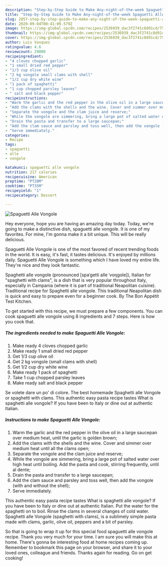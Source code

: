 ```yaml
---
description: "Step-by-Step Guide to Make Any-night-of-the-week Spaguetti Alle Vongole"
title: "Step-by-Step Guide to Make Any-night-of-the-week Spaguetti Alle Vongole"
slug: 2857-step-by-step-guide-to-make-any-night-of-the-week-spaguetti-alle-vongole
date: 2020-09-04T00:41:09.579Z
image: https://img-global.cpcdn.com/recipes/2536939_dac3f2741c8d91cd/751x532cq70/spaguetti-alle-vongole-recipe-main-photo.jpg
thumbnail: https://img-global.cpcdn.com/recipes/2536939_dac3f2741c8d91cd/751x532cq70/spaguetti-alle-vongole-recipe-main-photo.jpg
cover: https://img-global.cpcdn.com/recipes/2536939_dac3f2741c8d91cd/751x532cq70/spaguetti-alle-vongole-recipe-main-photo.jpg
author: Luis Vasquez
ratingvalue: 4.6
reviewcount: 29000
recipeingredient:
- "4 cloves chopped garlic"
- "1 small dried red pepper"
- "1/3 cup olive oil"
- "2 kg vongole small clams with shell"
- "1/2 cup dry white wine"
- "1 pack of spaghetti"
- "1 cup chopped parsley leaves"
- " salt and black pepper"
recipeinstructions:
- "Warm the garlic and the red pepper in the olive oil in a large saucepan over medium heat, until the garlic is golden brown;"
- "Add the clams with the shells and the wine. Cover and simmer over medium heat until all the clams open;"
- "Separate the vongole and the clam juice and reserve;"
- "While the vongole are simmering, bring a large pot of salted water over high heat until boiling. Add the pasta and cook, stirring frequently, until al dente;"
- "Drain the pasta and transfer to a large saucepan;"
- "Add the clam sauce and parsley and toss well, then add the vongole (with and without the shell);"
- "Serve immediately."
categories:
- Recipe
tags:
- spaguetti
- alle
- vongole

katakunci: spaguetti alle vongole 
nutrition: 217 calories
recipecuisine: American
preptime: "PT20M"
cooktime: "PT35M"
recipeyield: "1"
recipecategory: Dessert

---
```



![Spaguetti Alle Vongole](https://img-global.cpcdn.com/recipes/2536939_dac3f2741c8d91cd/751x532cq70/spaguetti-alle-vongole-recipe-main-photo.jpg)

Hey everyone, hope you are having an amazing day today. Today, we're going to make a distinctive dish, spaguetti alle vongole. It is one of my favorites. For mine, I'm gonna make it a bit unique. This will be really delicious.

Spaguetti Alle Vongole is one of the most favored of recent trending foods in the world. It is easy, it's fast, it tastes delicious. It's enjoyed by millions daily. Spaguetti Alle Vongole is something which I have loved my entire life. They're nice and they look fantastic.

Spaghetti alle vongole (pronounced [spaˈɡetti alle ˈvoŋɡole]), Italian for &#34;spaghetti with clams&#34;, is a dish that is very popular throughout Italy, especially in Campania (where it is part of traditional Neapolitan cuisine). Traditional recipe for Spaghetti alle vongole. This traditional Neapolitan dish is quick and easy to prepare even for a beginner cook. By The Bon Appétit Test Kitchen.


To get started with this recipe, we must prepare a few components. You can cook spaguetti alle vongole using 8 ingredients and 7 steps. Here is how you cook that.

<!--inarticleads1-->

##### The ingredients needed to make Spaguetti Alle Vongole:

1. Make ready 4 cloves chopped garlic
1. Make ready 1 small dried red pepper
1. Get 1/3 cup olive oil
1. Get 2 kg vongole (small clams with shell)
1. Get 1/2 cup dry white wine
1. Make ready 1 pack of spaghetti
1. Take 1 cup chopped parsley leaves
1. Make ready  salt and black pepper


Se volete dare un po&#39; di colore. The best homemade Spaghetti alle Vongole or spaghetti with clams. This authentic easy pasta recipe tastes What is spaghetti alle vongole? If you have been to Italy or dine out at authentic Italian. 

<!--inarticleads2-->

##### Instructions to make Spaguetti Alle Vongole:

1. Warm the garlic and the red pepper in the olive oil in a large saucepan over medium heat, until the garlic is golden brown;
1. Add the clams with the shells and the wine. Cover and simmer over medium heat until all the clams open;
1. Separate the vongole and the clam juice and reserve;
1. While the vongole are simmering, bring a large pot of salted water over high heat until boiling. Add the pasta and cook, stirring frequently, until al dente;
1. Drain the pasta and transfer to a large saucepan;
1. Add the clam sauce and parsley and toss well, then add the vongole (with and without the shell);
1. Serve immediately.


This authentic easy pasta recipe tastes What is spaghetti alle vongole? If you have been to Italy or dine out at authentic Italian. Put the water for the spaghetti on to boil. Rinse the clams in several changes of cold water. Spaghetti alle Vongole (spaghetti with clams), is a sublimely simple pasta made with clams, garlic, olive oil, peppers and a bit of parsley. 

So that is going to wrap it up for this special food spaguetti alle vongole recipe. Thank you very much for your time. I am sure you will make this at home. There's gonna be interesting food at home recipes coming up. Remember to bookmark this page on your browser, and share it to your loved ones, colleague and friends. Thanks again for reading. Go on get cooking!
